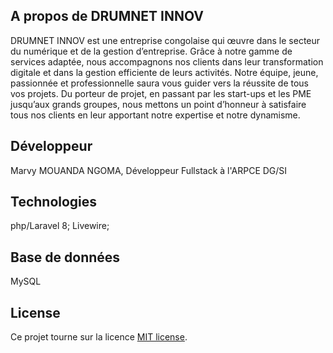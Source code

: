 ## A propos de DRUMNET INNOV

DRUMNET INNOV est une entreprise congolaise qui œuvre dans le secteur du numérique et de la gestion d’entreprise. Grâce à notre gamme de services adaptée, nous accompagnons nos clients dans leur transformation digitale et dans la gestion efficiente de leurs activités. Notre équipe, jeune, passionnée et professionnelle saura vous guider vers la réussite de tous vos projets. Du porteur de projet, en passant par les start-ups et les PME jusqu’aux grands groupes, nous mettons un point d’honneur à satisfaire tous nos clients en leur apportant notre expertise et notre dynamisme.

## Développeur 

Marvy MOUANDA NGOMA, Développeur Fullstack à l'ARPCE DG/SI

## Technologies

php/Laravel 8; Livewire;

## Base de données

MySQL

## License

Ce projet tourne sur la licence [MIT license](https://opensource.org/licenses/MIT).
